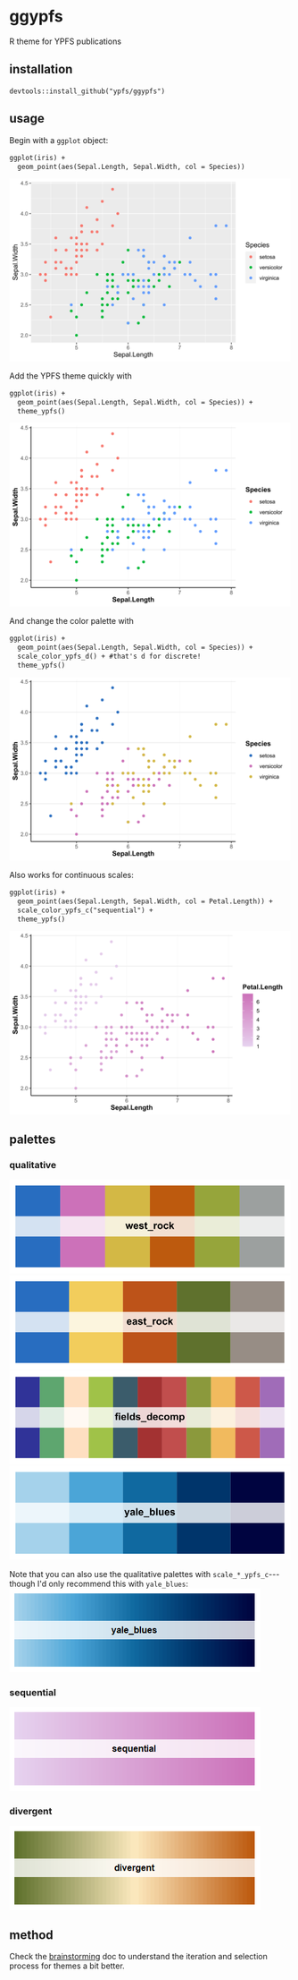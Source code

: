 # ggypfs
R theme for YPFS publications

## installation
```
devtools::install_github("ypfs/ggypfs")
```

## usage
Begin with a `ggplot` object:
```
ggplot(iris) +
  geom_point(aes(Sepal.Length, Sepal.Width, col = Species))
```
![Default ggplot theme and palette](github_resources/default.svg)

Add the YPFS theme quickly with
```
ggplot(iris) +
  geom_point(aes(Sepal.Length, Sepal.Width, col = Species)) +
  theme_ypfs()
```
![YPFS theme with default palette](github_resources/ypfs_theme.svg)

And change the color palette with
```
ggplot(iris) +
  geom_point(aes(Sepal.Length, Sepal.Width, col = Species)) +
  scale_color_ypfs_d() + #that's d for discrete!
  theme_ypfs()
```
![YPFS theme with YPFS discrete palette](github_resources/ypfs_theme_discrete.svg)

Also works for continuous scales:
```
ggplot(iris) +
  geom_point(aes(Sepal.Length, Sepal.Width, col = Petal.Length)) +
  scale_color_ypfs_c("sequential") +
  theme_ypfs()
```
![YPFS theme with YPFS continuous palette](github_resources/ypfs_theme_continuous.svg)

## palettes
### qualitative
!['west_rock: "#286dc0" "#cc71b9" "#d3b845" "#bd5a0e" "#96a53b"'](github_resources/west_rock.svg)
!['east_rock: "#286dc0" "#f2cd5c" "#bd5319" "#5f712d" "#978d85"'](github_resources/east_rock.svg)
!['fields_decomp: "#303398" "#5ea66f" "#fedfc1" "#a0c248" "#3b5c6b" "#a33232" "#c14e4d" "#8b993c" "#f1ba5e" "#cd5849" "#a06cb8"'](github_resources/fields_decomp.svg)
!['yale_blues: "#A5D2EB" "#4BA5D7" "#1069A0" "#00356B" "#000440"'](github_resources/yale_blues.svg)

Note that you can also use the qualitative palettes with `scale_*_ypfs_c`---though I'd only recommend this with `yale_blues`:
!['yale_blues but continuous'](github_resources/yale_blues_continuous.png)

### sequential
!['sequential: low = #E6D2EF high = #cc71b9'](github_resources/sequential.png)

### divergent
!['divergent: low = #5f712d mid = #fdeabf high = #bd5a0e'](github_resources/divergent.png)

## method
Check the [brainstorming](github_resources/brainstorming.html) doc to understand the iteration and selection process for themes a bit better.
